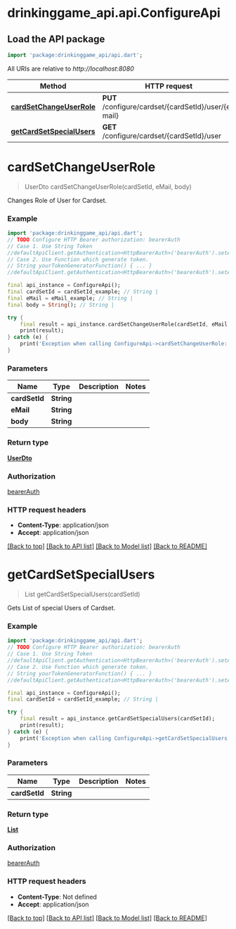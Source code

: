 # drinkinggame_api.api.ConfigureApi

## Load the API package
```dart
import 'package:drinkinggame_api/api.dart';
```

All URIs are relative to *http://localhost:8080*

Method | HTTP request | Description
------------- | ------------- | -------------
[**cardSetChangeUserRole**](ConfigureApi.md#cardsetchangeuserrole) | **PUT** /configure/cardset/{cardSetId}/user/{e-mail} | 
[**getCardSetSpecialUsers**](ConfigureApi.md#getcardsetspecialusers) | **GET** /configure/cardset/{cardSetId}/user | 


# **cardSetChangeUserRole**
> UserDto cardSetChangeUserRole(cardSetId, eMail, body)



Changes Role of User for Cardset.

### Example
```dart
import 'package:drinkinggame_api/api.dart';
// TODO Configure HTTP Bearer authorization: bearerAuth
// Case 1. Use String Token
//defaultApiClient.getAuthentication<HttpBearerAuth>('bearerAuth').setAccessToken('YOUR_ACCESS_TOKEN');
// Case 2. Use Function which generate token.
// String yourTokenGeneratorFunction() { ... }
//defaultApiClient.getAuthentication<HttpBearerAuth>('bearerAuth').setAccessToken(yourTokenGeneratorFunction);

final api_instance = ConfigureApi();
final cardSetId = cardSetId_example; // String | 
final eMail = eMail_example; // String | 
final body = String(); // String | 

try {
    final result = api_instance.cardSetChangeUserRole(cardSetId, eMail, body);
    print(result);
} catch (e) {
    print('Exception when calling ConfigureApi->cardSetChangeUserRole: $e\n');
}
```

### Parameters

Name | Type | Description  | Notes
------------- | ------------- | ------------- | -------------
 **cardSetId** | **String**|  | 
 **eMail** | **String**|  | 
 **body** | **String**|  | 

### Return type

[**UserDto**](UserDto.md)

### Authorization

[bearerAuth](../README.md#bearerAuth)

### HTTP request headers

 - **Content-Type**: application/json
 - **Accept**: application/json

[[Back to top]](#) [[Back to API list]](../README.md#documentation-for-api-endpoints) [[Back to Model list]](../README.md#documentation-for-models) [[Back to README]](../README.md)

# **getCardSetSpecialUsers**
> List<UserWithCardSetRole> getCardSetSpecialUsers(cardSetId)



Gets List of special Users of Cardset.

### Example
```dart
import 'package:drinkinggame_api/api.dart';
// TODO Configure HTTP Bearer authorization: bearerAuth
// Case 1. Use String Token
//defaultApiClient.getAuthentication<HttpBearerAuth>('bearerAuth').setAccessToken('YOUR_ACCESS_TOKEN');
// Case 2. Use Function which generate token.
// String yourTokenGeneratorFunction() { ... }
//defaultApiClient.getAuthentication<HttpBearerAuth>('bearerAuth').setAccessToken(yourTokenGeneratorFunction);

final api_instance = ConfigureApi();
final cardSetId = cardSetId_example; // String | 

try {
    final result = api_instance.getCardSetSpecialUsers(cardSetId);
    print(result);
} catch (e) {
    print('Exception when calling ConfigureApi->getCardSetSpecialUsers: $e\n');
}
```

### Parameters

Name | Type | Description  | Notes
------------- | ------------- | ------------- | -------------
 **cardSetId** | **String**|  | 

### Return type

[**List<UserWithCardSetRole>**](UserWithCardSetRole.md)

### Authorization

[bearerAuth](../README.md#bearerAuth)

### HTTP request headers

 - **Content-Type**: Not defined
 - **Accept**: application/json

[[Back to top]](#) [[Back to API list]](../README.md#documentation-for-api-endpoints) [[Back to Model list]](../README.md#documentation-for-models) [[Back to README]](../README.md)

